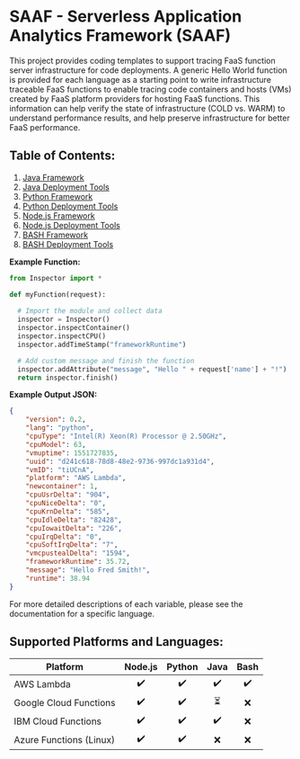 # SAAF - Serverless Application Analytics Framework (SAAF)

This project provides coding templates to support tracing FaaS function server infrastructure for code deployments.
A generic Hello World function is provided for each language as a starting point to write infrastructure traceable FaaS functions to enable tracing code containers and hosts (VMs) created by FaaS platform providers for hosting FaaS functions.  This information can help verify the state of infrastructure (COLD vs. WARM) to understand performance results, and help preserve infrastructure for better FaaS performance.

## Table of Contents:

1. [Java Framework](./java_template/README.md)
2. [Java Deployment Tools](./java_template/deploy/README.md)
3. [Python Framework](./python_template/README.md)
4. [Python Deployment Tools](./python_template/deploy/README.md)
5. [Node.js Framework](./nodejs_template/README.md)
6. [Node.js Deployment Tools](./nodejs_template/deploy/README.md)
7. [BASH Framework](./bash_template/README.md)
8. [BASH Deployment Tools](./bash_template/deploy/README.md)

**Example Function:**
```python
from Inspector import *

def myFunction(request):
  
  # Import the module and collect data
  inspector = Inspector()
  inspector.inspectContainer()
  inspector.inspectCPU()
  inspector.addTimeStamp("frameworkRuntime")

  # Add custom message and finish the function
  inspector.addAttribute("message", "Hello " + request['name'] + "!")
  return inspector.finish()
```

**Example Output JSON:**
```json
{
	"version": 0.2,
	"lang": "python",
	"cpuType": "Intel(R) Xeon(R) Processor @ 2.50GHz",
	"cpuModel": 63,
	"vmuptime": 1551727835,
	"uuid": "d241c618-78d8-48e2-9736-997dc1a931d4",
	"vmID": "tiUCnA",
	"platform": "AWS Lambda",
	"newcontainer": 1,
	"cpuUsrDelta": "904",
	"cpuNiceDelta": "0",
	"cpuKrnDelta": "585",
	"cpuIdleDelta": "82428",
	"cpuIowaitDelta": "226",
	"cpuIrqDelta": "0",
	"cpuSoftIrqDelta": "7",
	"vmcpustealDelta": "1594",
	"frameworkRuntime": 35.72,
	"message": "Hello Fred Smith!",
	"runtime": 38.94
}
```

For more detailed descriptions of each variable, please see the documentation for a specific language.

## Supported Platforms and Languages:

| **Platform** | **Node.js** | **Python** | **Java** | **Bash** |
| --- | :---: | :---: | :---: | :---: |
| AWS Lambda | ✔️ | ✔️ | ✔️ | ✔️ |
| Google Cloud Functions | ✔️ | ✔️ | ⏳ | ❌ |
| IBM Cloud Functions | ✔️ | ✔️ | ✔️ | ❌ |
| Azure Functions (Linux) | ✔️ | ✔️ | ❌ | ❌ |
